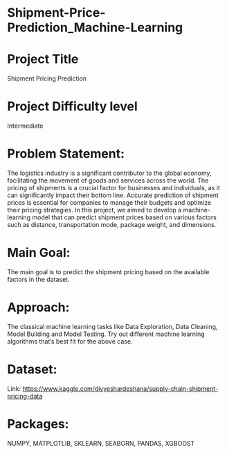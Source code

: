 # Shipment-Price-Prediction_Machine-Learning

# Project Title

Shipment Pricing Prediction

# Project Difficulty level

Intermediate

# Problem Statement:

The logistics industry is a significant contributor to the global economy, facilitating the movement of goods and services across the world. The pricing of shipments is a crucial factor for businesses and individuals, as it can significantly impact their bottom line. Accurate prediction of shipment prices is essential for companies to manage their budgets and optimize their pricing strategies. In this project, we aimed to develop a machine-learning model that can predict shipment prices based on various factors such as distance, transportation mode, package weight, and dimensions.

# Main Goal:

The main goal is to predict the shipment pricing based on the available
factors in the dataset.

# Approach:

The classical machine learning tasks like Data Exploration, Data Cleaning, Model Building and Model Testing. Try out different machine
learning algorithms that’s best fit for the above case.

# Dataset: 

Link: https://www.kaggle.com/divyeshardeshana/supply-chain-shipment-pricing-data

# Packages:

NUMPY,
MATPLOTLIB,
SKLEARN,
SEABORN,
PANDAS,
XGBOOST
